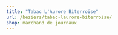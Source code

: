 ```yaml
---
title: "Tabac L'Aurore Biterroise"
url: /beziers/tabac-laurore-biterroise/
shop: marchand de journaux
---
```

